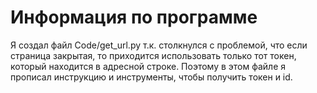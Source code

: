 # Информация по программе
Я создал файл Code/get_url.py т.к. столкнулся с проблемой, что если страница закрытая, то приходится использовать только тот токен, который находится в адресной строке. Поэтому в этом файле я прописал инструкцию и инструменты, чтобы получить токен и id.